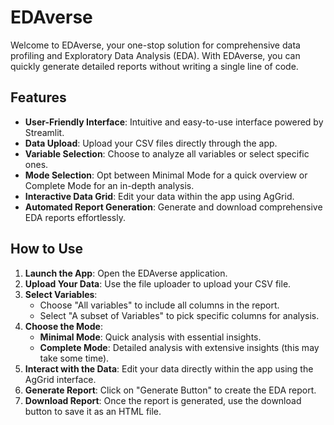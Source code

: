 # EDAverse

Welcome to EDAverse, your one-stop solution for comprehensive data profiling and Exploratory Data Analysis (EDA). With EDAverse, you can quickly generate detailed reports without writing a single line of code.

## Features

- **User-Friendly Interface**: Intuitive and easy-to-use interface powered by Streamlit.
- **Data Upload**: Upload your CSV files directly through the app.
- **Variable Selection**: Choose to analyze all variables or select specific ones.
- **Mode Selection**: Opt between Minimal Mode for a quick overview or Complete Mode for an in-depth analysis.
- **Interactive Data Grid**: Edit your data within the app using AgGrid.
- **Automated Report Generation**: Generate and download comprehensive EDA reports effortlessly.

## How to Use

1. **Launch the App**: Open the EDAverse application.
2. **Upload Your Data**: Use the file uploader to upload your CSV file.
3. **Select Variables**:
   - Choose "All variables" to include all columns in the report.
   - Select "A subset of Variables" to pick specific columns for analysis.
4. **Choose the Mode**:
   - **Minimal Mode**: Quick analysis with essential insights.
   - **Complete Mode**: Detailed analysis with extensive insights (this may take some time).
5. **Interact with the Data**: Edit your data directly within the app using the AgGrid interface.
6. **Generate Report**: Click on "Generate Button" to create the EDA report.
7. **Download Report**: Once the report is generated, use the download button to save it as an HTML file.

